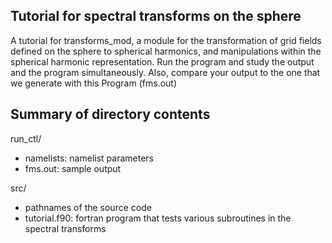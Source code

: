 ## Tutorial for spectral transforms on the sphere 
A tutorial for transforms_mod, a module for the transformation of grid fields defined on the sphere to spherical harmonics, and manipulations within the spherical harmonic representation. Run the program and study the output and the program simultaneously.  Also, compare your output to the one that we generate with this Program (fms.out)

## Summary of directory contents
run_ctl/  
- namelists: namelist parameters
- fms.out:   sample output

src/  
- pathnames of the source code
- tutorial.f90: fortran program that tests various subroutines in the spectral transforms 
